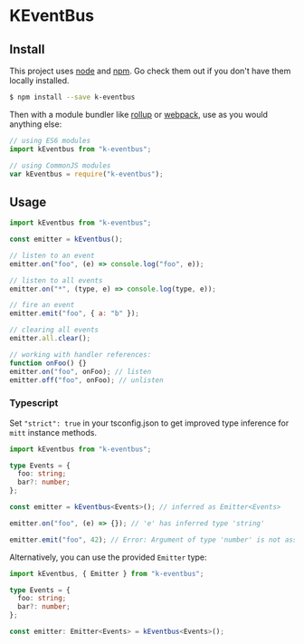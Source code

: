 # KEventBus

## Install

This project uses [node](http://nodejs.org) and [npm](https://npmjs.com). Go check them out if you don't have them locally installed.

```sh
$ npm install --save k-eventbus
```

Then with a module bundler like [rollup](http://rollupjs.org/) or [webpack](https://webpack.js.org/), use as you would anything else:

```javascript
// using ES6 modules
import kEventbus from "k-eventbus";

// using CommonJS modules
var kEventbus = require("k-eventbus");
```

## Usage

```js
import kEventbus from "k-eventbus";

const emitter = kEventbus();

// listen to an event
emitter.on("foo", (e) => console.log("foo", e));

// listen to all events
emitter.on("*", (type, e) => console.log(type, e));

// fire an event
emitter.emit("foo", { a: "b" });

// clearing all events
emitter.all.clear();

// working with handler references:
function onFoo() {}
emitter.on("foo", onFoo); // listen
emitter.off("foo", onFoo); // unlisten
```

### Typescript

Set `"strict": true` in your tsconfig.json to get improved type inference for `mitt` instance methods.

```ts
import kEventbus from "k-eventbus";

type Events = {
  foo: string;
  bar?: number;
};

const emitter = kEventbus<Events>(); // inferred as Emitter<Events>

emitter.on("foo", (e) => {}); // 'e' has inferred type 'string'

emitter.emit("foo", 42); // Error: Argument of type 'number' is not assignable to parameter of type 'string'. (2345)
```

Alternatively, you can use the provided `Emitter` type:

```ts
import kEventbus, { Emitter } from "k-eventbus";

type Events = {
  foo: string;
  bar?: number;
};

const emitter: Emitter<Events> = kEventbus<Events>();
```
